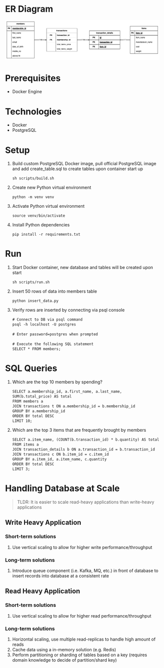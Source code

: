 # ER Diagram
<p align="center">
    <img src="er-diagram.png" alt="er-diagram"/>
</p>

# Prerequisites
- Docker Engine

# Technologies
- Docker
- PostgreSQL

# Setup
1. Build custom PostgreSQL Docker image, pull official PostgreSQL image and add create_table.sql to create tables upon container start up
    ```
    sh scripts/build.sh
    ```
2. Create new Python virtual environment
    ```
    python -m venv venv
    ```
3. Activate Python virtual environment
    ```
    source venv/bin/activate
    ```
4. Install Python dependencies
    ```
    pip install -r requirements.txt
    ```

# Run
1. Start Docker container, new database and tables will be created upon start
    ```
    sh scripts/run.sh
    ```
2. Insert 50 rows of data into members table
    ```
    python insert_data.py
    ```
3. Verify rows are inserted by connecting via psql console
    ```
    # Connect to DB via psql command
    psql -h localhost -U postgres

    # Enter password=postgres when prompted

    # Execute the following SQL statement
    SELECT * FROM members;
    ```


# SQL Queries
1. Which are the top 10 members by spending?
    ```
    SELECT a.membership_id, a.first_name, a.last_name, SUM(b.total_price) AS total
    FROM members a
    JOIN transactions t ON a.membership_id = b.membership_id
    GROUP BY a.membership_id
    ORDER BY total DESC
    LIMIT 10;
    ```
2. Which are the top 3 items that are frequently brought by members
    ```
    SELECT a.item_name, (COUNT(b.transaction_id) * b.quantity) AS total
    FROM items a
    JOIN transaction_details b ON a.transaction_id = b.transaction_id
    JOIN transactions c ON b.item_id = c.item_id
    GROUP BY a.item_id, a.item_name, c.quantity
    ORDER BY total DESC
    LIMIT 3;
    ```

# Handling Database at Scale

> TLDR: It is easier to scale read-heavy applications than write-heavy applications

## Write Heavy Application

### Short-term solutions
1. Use vertical scaling to allow for higher write performance/throughput

### Long-term solutions
1. Introduce queue component (i.e. Kafka, MQ, etc.) in front of database to insert records into database at a consistent rate

## Read Heavy Application

### Short-term solutions
1. Use vertical scaling to allow for higher read performance/throughput

### Long-term solutions
1. Horizontal scaling, use multiple read-replicas to handle high amount of reads
2. Cache data using a in-memory solution (e.g. Redis)
3. Perform partitioning or sharding of tables based on a key (requires domain knowledge to decide of partition/shard key)